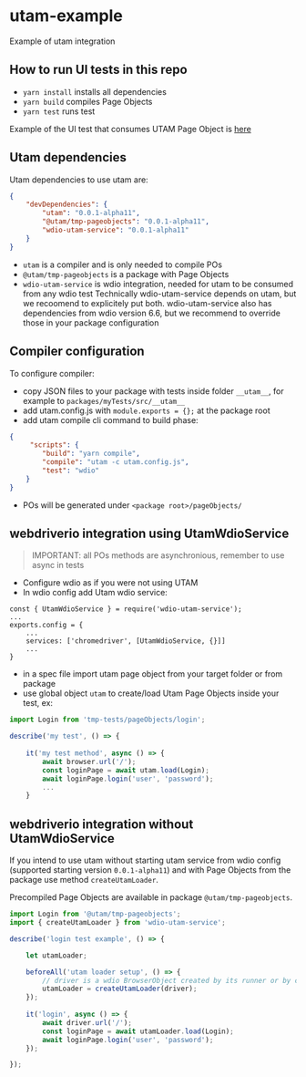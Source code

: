 # utam-example
Example of utam integration

## How to run UI tests in this repo
- `yarn install` installs all dependencies
- `yarn build` compiles Page Objects
- `yarn test` runs test

Example of the UI test that consumes UTAM Page Object is [here](https://github.com/lizaiv77/utam-example/blob/master/packages/tmp-pageobjects/src/__tests__/example.spec.ts)

## Utam dependencies

Utam dependencies to use utam are:
```json
{
    "devDependencies": {
        "utam": "0.0.1-alpha11",
        "@utam/tmp-pageobjects": "0.0.1-alpha11", 
        "wdio-utam-service": "0.0.1-alpha11"
    }
}
```

- `utam` is a compiler and is only needed to compile POs
- `@utam/tmp-pageobjects` is a package with Page Objects
- `wdio-utam-service` is wdio integration, needed for utam to be consumed from any wdio test
Technically wdio-utam-service depends on utam, but we recoomend to explicitely put both.
wdio-utam-service also has dependencies from wdio version 6.6, but we recommend to override those in your package configuration


## Compiler configuration

To configure compiler:
- copy JSON files to your package with tests inside folder `__utam__`, for example to `packages/myTests/src/__utam__`
- add utam.config.js with `module.exports = {};` at the package root
- add utam compile cli command to build phase:

```json
{
     "scripts": {
        "build": "yarn compile",
        "compile": "utam -c utam.config.js",
        "test": "wdio"
    }
}
```
- POs will be generated under `<package root>/pageObjects/`

## webdriverio integration using UtamWdioService

> IMPORTANT: all POs methods are asynchronious, remember to use async in tests

- Configure wdio as if you were not using UTAM 
- In wdio config add Utam wdio service:
```
const { UtamWdioService } = require('wdio-utam-service');
...
exports.config = {
    ...
    services: ['chromedriver', [UtamWdioService, {}]]
    ...
}
```

- in a spec file import utam page object from your target folder or from package
- use global object `utam` to create/load Utam Page Objects inside your test, ex:

```js
import Login from 'tmp-tests/pageObjects/login';

describe('my test', () => {    
    
    it('my test method', async () => {
        await browser.url('/');
        const loginPage = await utam.load(Login);
        await loginPage.login('user', 'password');
        ...
    }
```

## webdriverio integration without UtamWdioService

If you intend to use utam without starting utam service from wdio config (supported starting version `0.0.1-alpha11`) and with Page Objects from the package use method `createUtamLoader`.

Precompiled Page Objects are available in package `@utam/tmp-pageobjects`.

```js
import Login from '@utam/tmp-pageobjects';
import { createUtamLoader } from 'wdio-utam-service';

describe('login test example', () => {

    let utamLoader;

    beforeAll('utam loader setup', () => {
        // driver is a wdio BrowserObject created by its runner or by consumer
        utamLoader = createUtamLoader(driver);
    });
    
    it('login', async () => {
        await driver.url('/');
        const loginPage = await utamLoader.load(Login);
        await loginPage.login('user', 'password');
    });

});
```